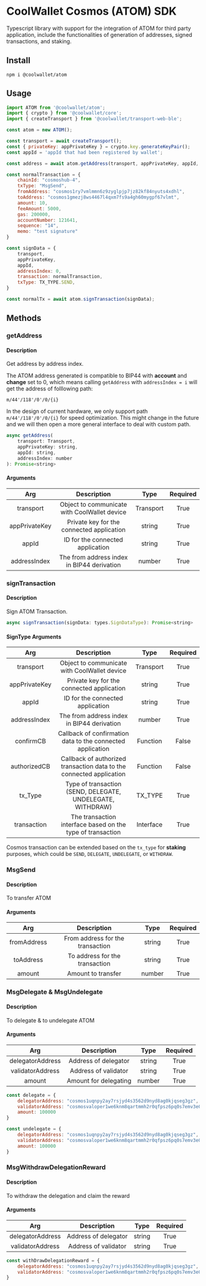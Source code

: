 # CoolWallet Cosmos (ATOM) SDK

Typescript library with support for the integration of ATOM for third party application, include the functionalities of generation of addresses, signed transactions, and staking.

## Install

```shell
npm i @coolwallet/atom
```

## Usage

```javascript
import ATOM from '@coolwallet/atom';
import { crypto } from '@coolwallet/core';
import { createTransport } from '@coolwallet/transport-web-ble';

const atom = new ATOM();

const transport = await createTransport();
const { privateKey: appPrivateKey } = crypto.key.generateKeyPair();
const appId = 'appId that had been registered by wallet';

const address = await atom.getAddress(transport, appPrivateKey, appId, 0);

const normalTransaction = {
    chainId: "cosmoshub-4",
    txType: "MsgSend",
    fromAddress: "cosmos1ry7vmlmmn6z9zyglpjp7jz82kf84nyuts4xdhl",
    toAddress: "cosmos1gmezj8ws4467l4qxm7fs9a4gh60mygpf67vlmt",
    amount: 10,
    feeAmount: 5000,
    gas: 200000,
    accountNumber: 121641,
    sequence: "14",
    memo: "test signature"
}

const signData = {
    transport,
    appPrivateKey,
    appId,
    addressIndex: 0,
    transaction: normalTransaction,
    txType: TX_TYPE.SEND,
}

const normalTx = await atom.signTransaction(signData);
```

## Methods

### getAddress

#### Description

Get address by address index.

The ATOM address generated is compatible to BIP44 with **account** and **change** set to 0, which means calling `getAddress` with `addressIndex = i` will get the address of folllowing path:

```none
m/44'/118'/0'/0/{i}
```

In the design of current hardware, we only support path `m/44'/118'/0'/0/{i}` for speed optimization. This might change in the future and we will then open a more general interface to deal with custom path.

```javascript
async getAddress(
    transport: Transport, 
    appPrivateKey: string, 
    appId: string, 
    addressIndex: number
): Promise<string>
```

#### Arguments

|      Arg      |                  Description                 |    Type   |  Required |
|:-------------:|:--------------------------------------------:|:---------:|:---------:|
|   transport   | Object to communicate with CoolWallet device | Transport |    True   |
| appPrivateKey |   Private key for the connected application  |   string  |    True   |
|     appId     |       ID for the connected application       |   string  |    True   |
|  addressIndex |  The from address index in BIP44 derivation  |   number  |    True   |

### signTransaction

#### Description

Sign ATOM Transaction.

```javascript
async signTransaction(signData: types.SignDataType): Promise<string>
```

#### SignType Arguments

|      Arg      |                              Description                             |    Type   |  Required |
|:-------------:|:--------------------------------------------------------------------:|:---------:|:---------:|
|   transport   |             Object to communicate with CoolWallet device             | Transport |    True   |
| appPrivateKey |               Private key for the connected application              |   string  |    True   |
|     appId     |                   ID for the connected application                   |   string  |    True   |
|  addressIndex |              The from address index in BIP44 derivation              |   number  |    True   |
|   confirmCB   |      Callback of confirmation data to the connected application      |  Function |   False   |
|  authorizedCB | Callback of authorized transaction data to the connected application |  Function |   False   |
|    tx_Type    |      Type of transaction (SEND, DELEGATE, UNDELEGATE, WITHDRAW)      |  TX_TYPE  |    True   |
|  transaction  |      The transaction interface based on the type of transaction      | Interface |    True   |

Cosmos transaction can be extended based on the `tx_type` for **staking** purposes, which could be `SEND`, `DELEGATE`, `UNDELEGATE`, or `WITHDRAW`.

### MsgSend

#### Description

To transfer ATOM

#### Arguments

|     Arg     |            Description           |  Type  |  Required |
|:-----------:|:--------------------------------:|:------:|:---------:|
| fromAddress | From address for the transaction | string |    True   |
|  toAddress  |  To address for the transaction  | string |    True   |
|    amount   |        Amount to transfer        | number |    True   |

### MsgDelegate & MsgUndelegate

#### Description

To delegate & to undelegate ATOM

#### Arguments

|        Arg       |      Description      |  Type  |  Required |
|:----------------:|:---------------------:|:------:|:---------:|
| delegatorAddress |  Address of delegator | string |    True   |
| validatorAddress |  Address of validator | string |    True   |
|      amount      | Amount for delegating | number |    True   |

```javascript
const delegate = {
    delegatorAddress: "cosmos1uqnpy2ay7rsjyd4s3562d9nyd8ag0kjqseg3gz",
    validatorAddress: "cosmosvaloper1we6knm8qartmmh2r0qfpsz6pq0s7emv3e0meuw",
    amount: 100000
}

const undelegate = {
    delegatorAddress: "cosmos1uqnpy2ay7rsjyd4s3562d9nyd8ag0kjqseg3gz",
    validatorAddress: "cosmosvaloper1we6knm8qartmmh2r0qfpsz6pq0s7emv3e0meuw",
    amount: 100000
}
```

### MsgWithdrawDelegationReward

#### Description

To withdraw the delegation and claim the reward

#### Arguments

|        Arg       |      Description     |  Type  |  Required |
|:----------------:|:--------------------:|:------:|:---------:|
| delegatorAddress | Address of delegator | string |    True   |
| validatorAddress | Address of validator | string |    True   |

```javascript
const withDrawDelegationReward = {
    delegatorAddress: "cosmos1uqnpy2ay7rsjyd4s3562d9nyd8ag0kjqseg3gz",
    validatorAddress: "cosmosvaloper1we6knm8qartmmh2r0qfpsz6pq0s7emv3e0meuw"
}
```